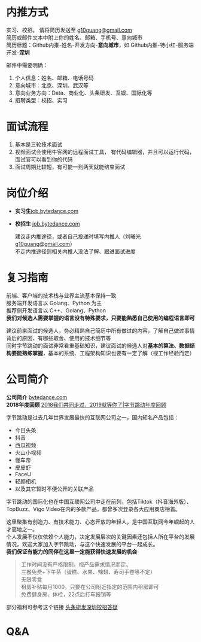 # 内推方式    

实习、校招。 
请将简历发送至 g10guang@gmail.com  
简历或邮件文本中附上你的姓名、邮箱、手机号、意向城市    
简历标题：Github内推-姓名-开发方向-**意向城市**，如 Github内推-特小红-服务端开发-**深圳**    

邮件中需要明确：
1. 个人信息：姓名、邮箱、电话号码
2. 意向城市：北京、深圳、武汉等
3. 意向业务方向：Data、商业化、头条研发、互娱、国际化等
4. 招聘类型：校招、实习

# 面试流程    

1. 基本是三轮技术面试
2. 视频面试会使用牛客网的远程面试工具， 有代码编辑器，并且可以运行代码，面试官可以看到你的代码
3. 面试周期比较短，有可能一到两天就能结束面试
# 岗位介绍    

- **实习生**[job.bytedance.com](https://job.bytedance.com/intern)   
- **校招生** [job.bytedance.com](https://job.bytedance.com/campus/position) 
      
  建议走内推途径，或者自己投递时填写内推人（刘曦光 g10guang@gmail.com）    
  不走内推途径则相关内推人没法了解、跟进面试进度    
      

# 复习指南    

前端、客户端的技术栈与业界主流基本保持一致    
服务端开发语言以 Golang、Python 为主    
推荐侧开发语言以 C++、Golang、Python    
**我们对候选人需要掌握的语言没有特殊要求，只要能熟悉自己使用的编程语言即可**    
    
建议前来面试的候选人，务必精熟自己简历中所有做过的内容，了解自己做过事情背后的原因、有哪些取舍、使用的技术细节等    
同时字节跳动的面试非常看重基础知识，建议面试的候选人对**基本的算法、数据结构要能熟练掌握**，基本的系统、工程架构知识也要有一定了解（视工作经验而定）    
    
# 公司简介    

**公司简介**  [bytedance.com](https://bytedance.com)    
**2018年度回顾**  [2018我们共同走过，2019就等你了|字节跳动年度回顾](https://mp.weixin.qq.com/s/NEg80mcQuS-JxuO79Rh59A)    
    
字节跳动是过去几年世界发展最快的互联网公司之一，国内知名产品包括：    
- 今日头条    
- 抖音    
- 西瓜视频    
- 火山小视频    
- 懂车帝    
- 皮皮虾    
- FaceU    
- 轻颜相机    
- 以及其它暂时不便公开的关联产品    
  

字节跳动的国际化也在中国互联网公司中走在前列，包括Tiktok（抖音海外版）、TopBuzz、Vigo Video在内的多款产品，都曾多次登录各大应用商店榜首。    
    
这里聚集有创造力、有技术能力、心态开放的年轻人，是中国互联网今年崛起的人才高地之一。    
个人发展不仅仅依赖个人能力，决定发展层次的关键因素还包括人所在平台的发展情况，欢迎大家加入字节跳动，与这个快速发展的平台一起成长。    
**我们保证有能力的同伴在这里一定能获得快速发展的机会**    
    
> 工作时间没有严格限制，视产品需求情况而定。    
> 三餐免费+下午茶（蛋糕、水果、辣翅、寿司手卷等不定）    
> 无限零食    
> 租房补贴每月1000，只要在公司附近指定的范围内租房即可    
> 免费健身房、体检，22点后打车报销等    

部分福利可参考这个链接  [头条研发深圳校招答疑](https://mp.weixin.qq.com/s?__biz=MzAxMzIxMTMzMg==&mid=502121394&idx=1&sn=47a835b01761e83d2506850dce38f72e&chksm=03bf601934c8e90f11f61821770174c10f0f9c9916d0da23511764e14c7bada7c4ac41b15a72&mpshare=1&scene=24&srcid=1102rUBA0n2Q8yUvfxJnlUDq#rd)    
    
# Q&A    

